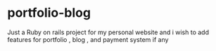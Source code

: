 portfolio-blog
==============

Just a Ruby on rails project for my personal website and i wish to add features for portfolio , blog , and payment system if any 
